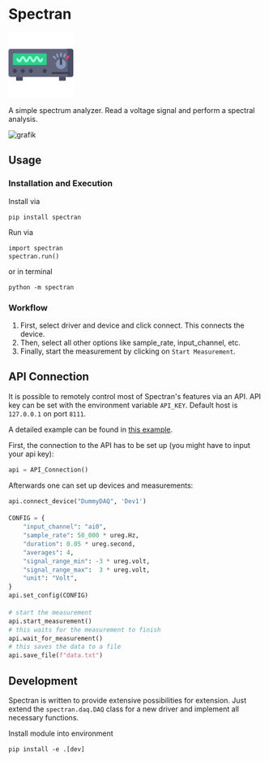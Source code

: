 # Spectran

![Spectran Logo](./src/spectran/data/osci_128.ico)

A simple spectrum analyzer. Read a voltage signal and perform a spectral analysis.

![grafik](https://github.com/user-attachments/assets/a88ff48f-7647-4640-8144-1de5429cf95c)

## Usage

### Installation and Execution

Install via 

    pip install spectran

Run via

    import spectran
    spectran.run()

or in terminal 

    python -m spectran

### Workflow

1. First, select driver and device and click connect. 
This connects the device.
1. Then, select all other options like sample_rate, input_channel, etc.
1. Finally, start the measurement by clicking on `Start Measurement`.

## API Connection

It is possible to remotely control most of Spectran's features via an API. 
API key can be set with the environment variable `API_KEY`.
Default host is `127.0.0.1` on port `8111`.

A detailed example can be found in [this example](./examples/api_example.py).

First, the connection to the API has to be set up (you might have to input your api key):
```python
api = API_Connection()
```
Afterwards one can set up devices and measurements:

```python
api.connect_device("DummyDAQ", 'Dev1')

CONFIG = {
    "input_channel": "ai0",
    "sample_rate": 50_000 * ureg.Hz,
    "duration": 0.05 * ureg.second,
    "averages": 4,
    "signal_range_min": -3 * ureg.volt, 
    "signal_range_max":  3 * ureg.volt,
    "unit": "Volt",
}
api.set_config(CONFIG)    

# start the measurement
api.start_measurement()
# this waits for the measurement to finish
api.wait_for_measurement()
# this saves the data to a file
api.save_file(f"data.txt")
```

## Development

Spectran is written to provide extensive possibilities for extension. Just extend the `spectran.daq.DAQ` class for a new driver and implement all necessary functions.

Install module into environment 

    pip install -e .[dev]
